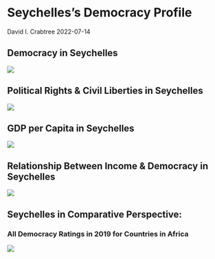 Seychelles’s Democracy Profile
================
David I. Crabtree
2022-07-14

## Democracy in Seychelles

![](C:\Users\David\Desktop\PROGRA~1\FILESA~1\DEMOCR~1\reports\SEYCHE~1/figure-gfm/Demscore-1.png)<!-- -->

## Political Rights & Civil Liberties in Seychelles

![](C:\Users\David\Desktop\PROGRA~1\FILESA~1\DEMOCR~1\reports\SEYCHE~1/figure-gfm/Political%20Rights%20&%20Civil%20Libs-1.png)<!-- -->

## GDP per Capita in Seychelles

![](C:\Users\David\Desktop\PROGRA~1\FILESA~1\DEMOCR~1\reports\SEYCHE~1/figure-gfm/GDP%20per%20Capita-1.png)<!-- -->

## Relationship Between Income & Democracy in Seychelles

![](C:\Users\David\Desktop\PROGRA~1\FILESA~1\DEMOCR~1\reports\SEYCHE~1/figure-gfm/Income%20&%20Dem-1.png)<!-- -->

## Seychelles in Comparative Perspective:

### All Democracy Ratings in 2019 for Countries in Africa

![](C:\Users\David\Desktop\PROGRA~1\FILESA~1\DEMOCR~1\reports\SEYCHE~1/figure-gfm/Democracy%20in%20Comparative%20Perspective-1.png)<!-- -->
